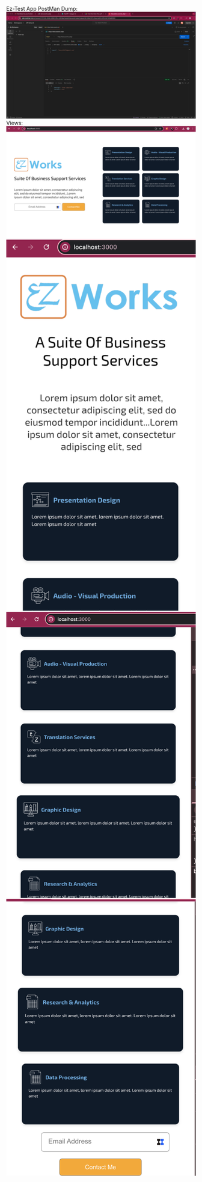 Ez-Test App 
PostMan Dump:
![Image Alt](https://github.com/sunnykr7781/Ez_test/blob/d6fe97b4a07ee4abbbbce02bd88b8301bfe0b719/postman.png)
Views:
![Image Alt](https://github.com/sunnykr7781/Ez_test/blob/main/webview.png?raw=true)
![Image Alt](https://github.com/sunnykr7781/Ez_test/blob/main/a.png?raw=true)
![Image Alt](https://github.com/sunnykr7781/Ez_test/blob/main/b.png?raw=true)
![Image Alt](https://github.com/sunnykr7781/Ez_test/blob/main/c.png?raw=true)
